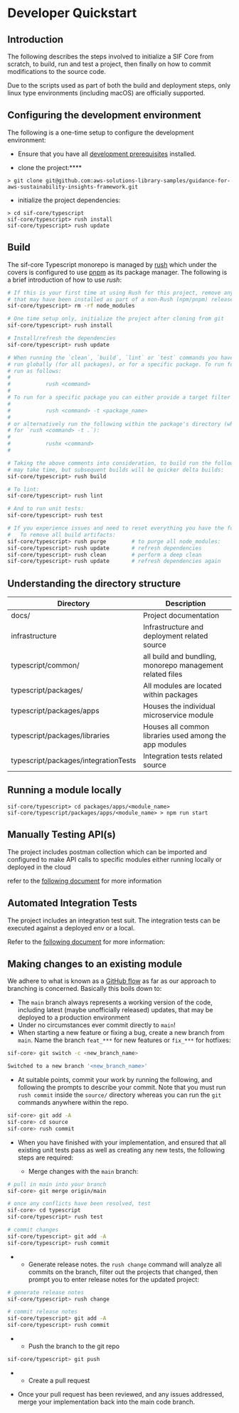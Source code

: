 # Developer Quickstart

## Introduction

The following describes the steps involved to initialize a SIF Core from scratch, to build, run and test a project, then finally on how to commit modifications to the source code.

Due to the scripts used as part of both the build and deployment steps, only linux type environments (including macOS) are officially supported.

## Configuring the development environment

The following is a one-time setup to configure the development environment:

+ Ensure that you have all [development prerequisites](prereqs.md) installed.

+ clone the project:****

```shell
> git clone git@github.com:aws-solutions-library-samples/guidance-for-aws-sustainability-insights-framework.git
```

+ initialize the project dependencies:

```shell
> cd sif-core/typescript
sif-core/typescript> rush install
sif-core/typescript> rush update
```

## Build

The sif-core Typescript monorepo is managed by [rush](https://rushjs.io) which under the covers is configured to use [pnpm](http://pnpm.js.org) as its package manager. The following is a brief introduction of how to use _rush_:

```sh
# If this is your first time at using Rush for this project, remove any node_modules
# that may have been installed as part of a non-Rush (npm/pnpm) release:
sif-core/typescript> rm -rf node_modules

# One time setup only, initialize the project after cloning from git
sif-core/typescript> rush install

# Install/refresh the dependencies
sif-core/typescript> rush update

# When running the `clean`, `build`, `lint` or `test` commands you have the option to
# run globally (for all packages), or for a specific package. To run for all packages
# run as follows:
#
#           rush <command>
#
# To run for a specific package you can either provide a target filter as follows:
#
#           rush <command> -t <package_name>
#
# or alternatively run the following within the package's directory (which is a shortcut
# for `rush <command> -t .`):
#
#           rushx <command>
#

# Taking the above comments into consideration, to build run the following. Note that the first build
# may take time, but subsequent builds will be quicker delta builds:
sif-core/typescript> rush build

# To lint:
sif-core/typescript> rush lint

# And to run unit tests:
sif-core/typescript> rush test

# If you experience issues and need to reset everything you have the following 2 commands available:
#   To remove all build artifacts:
sif-core/typescript> rush purge        # to purge all node_modules:
sif-core/typescript> rush update       # refresh dependencies
sif-core/typescript> rush clean        # perform a deep clean
sif-core/typescript> rush update       # refresh dependencies again

```

## Understanding the directory structure

| Directory                 | Description                                               |
|---------------------------|-----------------------------------------------------------|
| docs/                     | Project documentation                                     |
| infrastructure   | Infrastructure and deployment related source              |
| typescript/common/                   | all build and bundling, monorepo management related files |
| typescript/packages/                 | All modules are located within packages                   |
| typescript/packages/apps             | Houses the individual microservice module                 |
| typescript/packages/libraries        | Houses all common libraries used among the app modules    |
| typescript/packages/integrationTests | Integration tests related source                          |

## Running a module locally

```shell
sif-core/typescript> cd packages/apps/<module_name>
sif-core/typescript/packages/apps/<module_name> > npm run start
```

## Manually Testing API(s)

The project includes postman collection which can be imported and configured to make API calls to specific modules either running locally or deployed in the cloud

refer to the [following document](../integration/postman.md) for more information

## Automated Integration Tests

The project includes an integration test suit. The integration tests can be executed against a deployed env or a local.

Refer to the [following document](../../typescript/packages/integrationTests/README.md) for more information:

## Making changes to an existing module

We adhere to what is known as a [GitHub flow](https://guides.github.com/introduction/flow/) as far as our approach to branching is concerned.  Basically this boils down to:

+ The `main` branch always represents a working version of the code, including latest (maybe unofficially released) updates, that may be deployed to a production environment
+ Under no circumstances ever commit directly to `main`!
+ When starting a new feature or fixing a bug, create a new branch from `main`. Name the branch `feat_***` for new features or `fix_***` for hotfixes:

```sh
sif-core> git switch -c <new_branch_name>

Switched to a new branch '<new_branch_name>'
```

+ At suitable points, commit your work by running the following, and following the prompts to describe your commit. Note that you must run `rush commit` inside the `source/` directory whereas you can run the `git` commands anywhere within the repo.

```sh
sif-core> git add -A
sif-core> cd source
sif-core> rush commit
```

+ When you have finished with your implementation, and ensured that all existing unit tests pass as well as creating any new tests, the following steps are required:

	+ Merge changes with the `main` branch:

```sh
# pull in main into your branch
sif-core> git merge origin/main

# once any conflicts have been resolved, test
sif-core> cd typescript
sif-core/typescript> rush test

# commit changes
sif-core/typescript> git add -A
sif-core/typescript> rush commit
```

+
	+ Generate release notes. the `rush change` command will analyze all commits on the branch, filter out the projects that changed, then prompt you to enter release notes for the updated project:

```sh
# generate release notes
sif-core/typescript> rush change

# commit release notes
sif-core/typescript> git add -A
sif-core/typescript> rush commit
```

+
	+ Push the branch to the git repo

```sh
sif-core/typescript> git push
```
+
	+ Create a pull request


+ Once your pull request has been reviewed, and any issues addressed, merge your implementation back into the main code branch.
